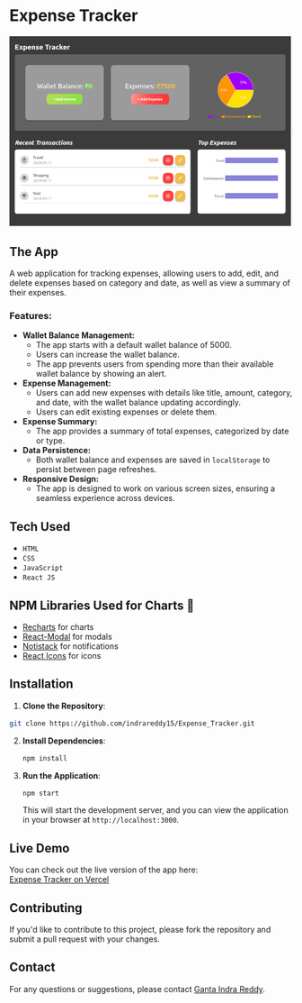 # Expense Tracker

![Screenshot of App](./public/Indra_Expense_Tracker.png)

## The App

A web application for tracking expenses, allowing users to add, edit, and delete expenses based on category and date, as well as view a summary of their expenses.

### Features:

- **Wallet Balance Management:**
  - The app starts with a default wallet balance of 5000.
  - Users can increase the wallet balance.
  - The app prevents users from spending more than their available wallet balance by showing an alert.
- **Expense Management:**
  - Users can add new expenses with details like title, amount, category, and date, with the wallet balance updating accordingly.
  - Users can edit existing expenses or delete them.
- **Expense Summary:**
  - The app provides a summary of total expenses, categorized by date or type.
- **Data Persistence:**
  - Both wallet balance and expenses are saved in `localStorage` to persist between page refreshes.
- **Responsive Design:**
  - The app is designed to work on various screen sizes, ensuring a seamless experience across devices.

## Tech Used

- `HTML`
- `CSS`
- `JavaScript`
- `React JS`

## NPM Libraries Used for Charts 🚀

- [Recharts](https://recharts.org/en-US) for charts
- [React-Modal](https://reactcommunity.org/react-modal/) for modals
- [Notistack](https://notistack.com/getting-started) for notifications
- [React Icons](https://react-icons.github.io/react-icons/) for icons

## Installation

1. **Clone the Repository**:

```bash
git clone https://github.com/indrareddy15/Expense_Tracker.git
```

2. **Install Dependencies**:

   ```bash
   npm install
   ```

3. **Run the Application**:

   ```bash
   npm start
   ```

   This will start the development server, and you can view the application in your browser at `http://localhost:3000`.

## Live Demo

You can check out the live version of the app here:  
[Expense Tracker on Vercel](https://expense-tracker-270ax97g5-indra-reddys-projects.vercel.app)

## Contributing

If you'd like to contribute to this project, please fork the repository and submit a pull request with your changes.

## Contact

For any questions or suggestions, please contact [Ganta Indra Reddy](mailto:gantaindrareddy83@gmail.com).
